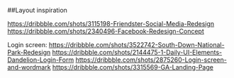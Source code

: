 ##Layout inspiration

https://dribbble.com/shots/3115198-Friendster-Social-Media-Redesign
https://dribbble.com/shots/2340496-Facebook-Redesign-Concept

Login screen:
https://dribbble.com/shots/3522742-South-Down-National-Park-Redesign
https://dribbble.com/shots/2144475-1-Daily-UI-Elements-Dandelion-Login-Form
https://dribbble.com/shots/2875260-Login-screen-and-wordmark
https://dribbble.com/shots/3315569-GA-Landing-Page
